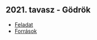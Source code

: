 ## 2021. tavasz - Gödrök

* [Feladat](https://dload-oktatas.educatio.hu/erettsegi/feladatok_2021tavasz_emelt/e_inf_21maj_fl.pdf#page=10)
* [Források](https://www.oktatas.hu/bin/content/dload/erettsegi/feladatok_2021tavasz_emelt/e_inffor_21maj_fl.zip)